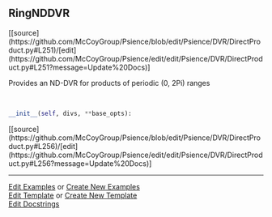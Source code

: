 ## <a id="Psience.DVR.DirectProduct.RingNDDVR">RingNDDVR</a> 
<div class="docs-source-link" markdown="1">
[[source](https://github.com/McCoyGroup/Psience/blob/edit/Psience/DVR/DirectProduct.py#L251)/[edit](https://github.com/McCoyGroup/Psience/edit/edit/Psience/DVR/DirectProduct.py#L251?message=Update%20Docs)]
</div>

Provides an ND-DVR for products of periodic (0, 2Pi) ranges

<a id="Psience.DVR.DirectProduct.RingNDDVR.__init__" class="docs-object-method">&nbsp;</a> 
```python
__init__(self, divs, **base_opts): 
```
<div class="docs-source-link" markdown="1">
[[source](https://github.com/McCoyGroup/Psience/blob/edit/Psience/DVR/DirectProduct.py#L256)/[edit](https://github.com/McCoyGroup/Psience/edit/edit/Psience/DVR/DirectProduct.py#L256?message=Update%20Docs)]
</div>



___

[Edit Examples](https://github.com/McCoyGroup/Psience/edit/gh-pages/ci/examples/ci/docs/Psience/DVR/DirectProduct/RingNDDVR.md) or 
[Create New Examples](https://github.com/McCoyGroup/Psience/new/gh-pages/?filename=ci/examples/ci/docs/Psience/DVR/DirectProduct/RingNDDVR.md) <br/>
[Edit Template](https://github.com/McCoyGroup/Psience/edit/gh-pages/ci/docs/ci/docs/Psience/DVR/DirectProduct/RingNDDVR.md) or 
[Create New Template](https://github.com/McCoyGroup/Psience/new/gh-pages/?filename=ci/docs/templates/ci/docs/Psience/DVR/DirectProduct/RingNDDVR.md) <br/>
[Edit Docstrings](https://github.com/McCoyGroup/Psience/edit/edit/Psience/DVR/DirectProduct.py#L251?message=Update%20Docs)